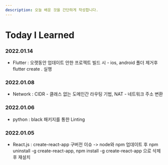 ```yaml
---
description: 오늘 배운 것을 간단하게 작성합니다.
---
```


# Today I Learned

### 2022.01.14

* Flutter : 오랫동안 업데이트 안한 프로젝트 빌드 시 - ios, android 폴더 제거후 flutter create . 실행

### 2022.01.08

* Network : CIDR - 클래스 없는 도메인간 라우팅 기법, NAT - 네트워크 주소 변환

### 2022.01.06

* python : black 패키지를 통한 Linting

### 2022.01.05

* React.js : create-react-app 구버전 이슈 -> node와 npm 업데이트 후 npm uninstall -g create-react-app, npm install -g create-react-app 으로 삭제 후 재설치
